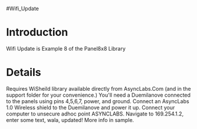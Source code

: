 #Wifi\_Update

# Introduction #

Wifi Update is Example 8 of the Panel8x8 Library


# Details #

Requires WiSheild library available directly from AsyncLabs.Com (and in the support folder for your convenience.)
You'll need a Duemilanove connected to the panels using pins 4,5,6,7, power, and ground.
Connect an AsyncLabs 1.0 Wireless shield to the Duemilanove and power it up.
Connect your computer to unsecure adhoc point ASYNCLABS.
Navigate to 169.254.1.2, enter some text, wala, updated!
More info in sample.